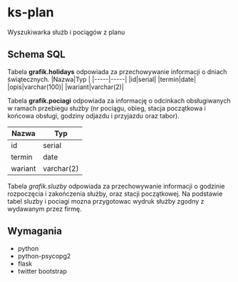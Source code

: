 # ks-plan
Wyszukiwarka służb i pociągów z planu

## Schema SQL

Tabela **grafik.holidays** odpowiada za przechowywanie informacji o dniach świątecznych.
|Nazwa|Typ  |
|-----|-----|
|id|serial|
|termin|date|
|opis|varchar(100)|
|wariant|varchar(2)|

Tabela **grafik.pociagi** odpowiada za informację o odcinkach obsługiwanych w ramach przebiegu służby (nr pociągu, obieg, stacja początkowa i końcowa obsługi, godziny odjazdu i przyjazdu oraz tabor).

|Nazwa|Typ  |
|-----|-----|
|id|serial|
|termin|date|
|wariant|varchar(2)|

Tabela *grafik.sluzby* odpowiada za przechowywanie informacji o godzinie rozpoczęcia i zakończenia służby, oraz stacji początkowej. Na podstawie tabel sluzby i pociagi mozna przygotowac wydruk służby zgodny z wydawanym przez firmę. 

## Wymagania
* python
* python-psycopg2
* flask
* twitter bootstrap
